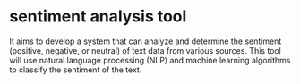 # sentiment analysis tool
 It aims to develop a system that can analyze and determine the sentiment (positive, negative, or neutral) of text data from various sources. This tool will use natural language processing (NLP) and machine learning algorithms to classify the sentiment of the text.
